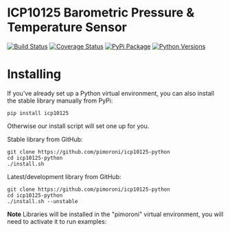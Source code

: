 # ICP10125 Barometric Pressure & Temperature Sensor

[![Build Status](https://img.shields.io/github/actions/workflow/status/pimoroni/icp10125-python/test.yml?branch=main)](https://github.com/pimoroni/icp10125-python/actions/workflows/test.yml)
[![Coverage Status](https://coveralls.io/repos/github/pimoroni/icp10125-python/badge.svg?branch=main)](https://coveralls.io/github/pimoroni/icp10125-python?branch=main)
[![PyPi Package](https://img.shields.io/pypi/v/icp10125.svg)](https://pypi.python.org/pypi/icp10125)
[![Python Versions](https://img.shields.io/pypi/pyversions/icp10125.svg)](https://pypi.python.org/pypi/icp10125)


# Installing

If you've already set up a Python virtual environment, you can also install the stable library manually from PyPi:

```
pip install icp10125
```

Otherwise our install script will set one up for you.

Stable library from GitHub:

```
git clone https://github.com/pimoroni/icp10125-python
cd icp10125-python
./install.sh
```

Latest/development library from GitHub:

```
git clone https://github.com/pimoroni/icp10125-python
cd icp10125-python
./install.sh --unstable
```

**Note** Libraries will be installed in the "pimoroni" virtual environment, you will need to activate it to run examples:
